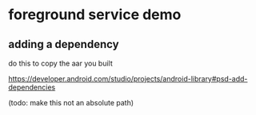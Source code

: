 # foreground service demo

## adding a dependency

do this to copy the aar you built

https://developer.android.com/studio/projects/android-library#psd-add-dependencies

(todo: make this not an absolute path)
